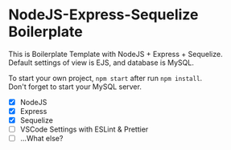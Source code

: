 # NodeJS-Express-Sequelize Boilerplate
This is Boilerplate Template with NodeJS + Express + Sequelize.   
Default settings of view is EJS, and database is MySQL.   

To start your own project, `npm start` after run `npm install`.   
Don't forget to start your MySQL server.   

- [x] NodeJS
- [x] Express
- [x] Sequelize
- [ ] VSCode Settings with ESLint & Prettier
- [ ] ...What else?
